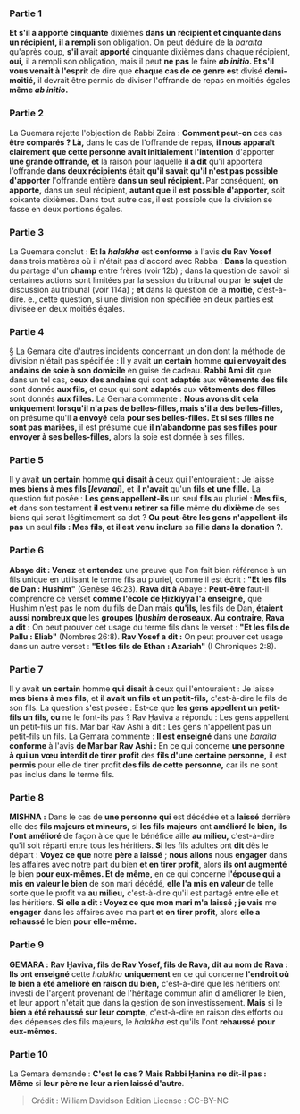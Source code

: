 
### Partie 1
<b>Et s'il a apporté cinquante</b> dixièmes <b>dans un récipient et cinquante dans un récipient, il a rempli</b> son obligation. On peut déduire de la <i>baraita</i> qu'après coup, <b>s'il</b> avait <b>apporté</b> cinquante dixièmes dans chaque récipient, <b>oui,</b> il a rempli son obligation, mais il peut <b>ne pas</b> le faire <b><i>ab initio</i>. Et s'il vous venait à l'esprit</b> de dire que <b>chaque cas de ce genre est</b> divisé <b>demi-moitié,</b> il devrait être permis de diviser l'offrande de repas en moitiés égales <b>même <i>ab initio</i>.</b>

### Partie 2
La Guemara rejette l'objection de Rabbi Zeira : <b>Comment peut-on</b> ces cas <b>être comparés ? Là,</b> dans le cas de l'offrande de repas, <b>il nous apparaît clairement que cette personne avait initialement l'intention</b> d'apporter <b>une grande offrande, et</b> la raison pour laquelle <b>il a dit</b> qu'il apportera l'offrande <b>dans deux récipients</b> était <b>qu'il savait qu'il n'est pas possible d'apporter</b> l'offrande entière <b>dans un seul récipient. </b> Par conséquent, <b>on apporte,</b> dans un seul récipient, <b>autant que</b> il <b>est possible d'apporter,</b> soit soixante dixièmes. Dans tout autre cas, il est possible que la division se fasse en deux portions égales.

### Partie 3
La Guemara conclut : <b>Et la <i>halakha</i></b> est <b>conforme</b> à l'avis <b>du Rav Yosef</b> dans trois matières où il n'était pas d'accord avec Rabba : <b>Dans</b> la question du partage d'un <b>champ</b> entre frères (voir 12b) ; dans la question de savoir si certaines actions sont limitées par la session du tribunal ou par le <b>sujet</b> de discussion au tribunal (voir 114a) ; <b>et</b> dans la question de la <b>moitié,</b> c'est-à-dire. e., cette question, si une division non spécifiée en deux parties est divisée en deux moitiés égales.

### Partie 4
§ La Gemara cite d'autres incidents concernant un don dont la méthode de division n'était pas spécifiée : Il y avait <b>un certain</b> homme <b>qui envoyait des andains de soie à son domicile</b> en guise de cadeau. <b>Rabbi Ami dit</b> que dans un tel cas, <b>ceux des andains</b> qui sont <b>adaptés</b> aux <b>vêtements des fils</b> sont donnés <b>aux fils,</b> et ceux qui sont <b>adaptés</b> aux <b>vêtements des filles</b> sont donnés <b>aux filles.</b> La Gemara commente : <b>Nous avons dit cela uniquement lorsqu'il n'a pas de belles-filles, mais s'il a des belles-filles,</b> on présume qu'il <b>a envoyé</b> cela <b>pour ses belles-filles. Et si ses filles ne sont pas mariées,</b> il est présumé que <b>il n'abandonne pas ses filles pour envoyer à ses belles-filles,</b> alors la soie est donnée à ses filles.

### Partie 5
Il y avait <b>un certain</b> homme <b>qui disait à</b> ceux qui l'entouraient : Je laisse <b>mes biens à mes fils [<i>levanai</i>],</b> et <b>il n'avait</b> qu'un <b>fils et une fille.</b> La question fut posée : <b>Les gens appellent-ils</b> un seul <b>fils</b> au pluriel : <b>Mes fils, et</b> dans son testament <b>il est venu retirer sa fille</b> même <b>du dixième</b> de ses biens qui serait légitimement sa dot ? <b>Ou peut-être les gens n'appellent-ils pas</b> un seul <b>fils : Mes fils, et il est venu inclure</b> sa <b>fille dans la donation ?</b>.

### Partie 6
<b>Abaye dit : Venez</b> et <b>entendez</b> une preuve que l'on fait bien référence à un fils unique en utilisant le terme fils au pluriel, comme il est écrit : <b>"Et les fils de Dan : Hushim"</b> (Genèse 46:23). <b>Rava dit à</b> Abaye : <b>Peut-être</b> faut-il comprendre ce verset <b>comme l'école de Ḥizkiyya l'a enseigné,</b> que Hushim n'est pas le nom du fils de Dan mais <b>qu'ils, </b> les fils de Dan, <b>étaient aussi nombreux que</b> les <b>groupes [<i>ḥushim</i> de roseaux. Au contraire, Rava a dit :</b> On peut prouver cet usage du terme fils dans le verset : <b>"Et les fils de Pallu : Eliab"</b> (Nombres 26:8). <b>Rav Yosef a dit :</b> On peut prouver cet usage dans un autre verset : <b>"Et les fils de Ethan : Azariah"</b> (I Chroniques 2:8).

### Partie 7
Il y avait <b>un certain</b> homme <b>qui disait à</b> ceux qui l'entouraient : Je laisse <b>mes biens à mes fils,</b> et <b>il avait un fils et un petit-fils,</b> c'est-à-dire le fils de son fils. La question s'est posée : Est-ce que <b>les gens appellent un petit-fils un fils, ou</b> ne le font-ils pas ? Rav Ḥaviva a répondu : Les gens appellent un petit-fils un fils. Mar bar Rav Ashi a dit : Les gens n'appellent pas un petit-fils un fils.</b> La Gemara commente : <b>Il est enseigné</b> dans une <i>baraita</i> <b>conforme</b> à l'avis <b>de Mar bar Rav Ashi : </b> En ce qui concerne <b>une personne à qui un vœu interdit de tirer profit</b> des <b>fils d'une certaine personne,</b> il est <b>permis</b> pour elle de tirer profit <b>des <b>fils de</b> cette personne,</b> car ils ne sont pas inclus dans le terme fils.

### Partie 8
<strong>MISHNA :</strong> Dans le cas de <b>une personne qui</b> est décédée et a <b>laissé</b> derrière elle des <b>fils majeurs et mineurs,</b> si <b>les fils majeurs</b> ont <b>amélioré le bien, ils l'ont amélioré</b> de façon à ce que le bénéfice aille <b>au milieu,</b> c'est-à-dire qu'il soit réparti entre tous les héritiers. <b>Si</b> les fils adultes ont <b>dit</b> dès le départ : <b>Voyez ce que</b> notre <b>père a laissé</b> ; <b>nous allons</b> nous <b>engager</b> dans les affaires avec notre part du bien <b>et en tirer profit</b>, alors <b>ils ont augmenté</b> le bien <b>pour eux-mêmes. Et de même,</b> en ce qui concerne <b>l'épouse qui a mis en valeur le bien</b> de son mari décédé, <b>elle l'a mis en valeur</b> de telle sorte que le profit va <b>au milieu,</b> c'est-à-dire qu'il est partagé entre elle et les héritiers. <b>Si elle a dit : Voyez ce que mon mari m'a laissé ; je vais</b> me <b>engager</b> dans les affaires avec ma part <b>et en tirer profit</b>, alors <b>elle a rehaussé</b> le bien <b>pour elle-même.</b>

### Partie 9
<strong>GEMARA :</strong> <b>Rav Ḥaviva, fils de Rav Yosef, fils de Rava, dit au nom de Rava : Ils ont enseigné</b> cette <i>halakha</i> <b>uniquement</b> en ce qui concerne <b>l'endroit où le bien a été amélioré en raison du bien,</b> c'est-à-dire que les héritiers ont investi de l'argent provenant de l'héritage commun afin d'améliorer le bien, et leur apport n'était que dans la gestion de son investissement. <b>Mais</b> si le <b>bien a été rehaussé sur leur compte,</b> c'est-à-dire en raison des efforts ou des dépenses des fils majeurs, le <i>halakha</i> est qu'ils l'ont <b>rehaussé</b> <b>pour eux-mêmes.</b>

### Partie 10
La Gemara demande : <b>C'est le cas ? Mais Rabbi Ḥanina ne dit-il pas : Même</b> si <b>leur père ne leur a rien laissé d'autre</b>.

>Crédit : William Davidson Edition
>License : CC-BY-NC